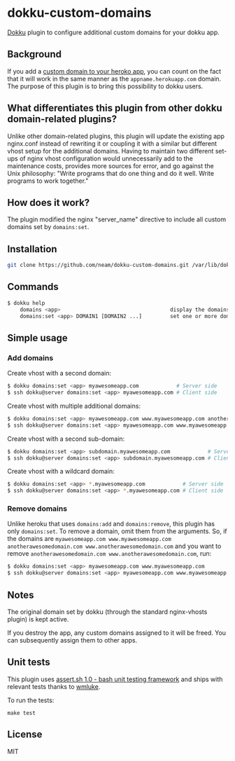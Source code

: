 # dokku-custom-domains

[Dokku](https://github.com/progrium/dokku) plugin to configure additional custom domains for your dokku app.

## Background

If you add a [custom domain to your heroko app](https://devcenter.heroku.com/articles/custom-domains), you can count on the fact that it will work in the same manner as the `appname.herokuapp.com` domain. The purpose of this plugin is to bring this possibility to dokku users.

## What differentiates this plugin from other dokku domain-related plugins?

Unlike other domain-related plugins, this plugin will update the existing app nginx.conf instead of rewriting it or coupling it with a similar but different vhost setup for the additional domains. Having to maintain two different set-ups of nginx vhost configuration would unnecessarily add to the maintenance costs, provides more sources for error, and go against the Unix philosophy: "Write programs that do one thing and do it well. Write programs to work together."

## How does it work?

The plugin modified the nginx "server_name" directive to include all custom domains set by `domains:set`.

## Installation

```bash
git clone https://github.com/neam/dokku-custom-domains.git /var/lib/dokku/plugins/custom-domains
```

## Commands

```bash
$ dokku help
    domains <app>                                   display the domains for an app
    domains:set <app> DOMAIN1 [DOMAIN2 ...]         set one or more domains
```

## Simple usage

### Add domains

Create vhost with a second domain:

```bash
$ dokku domains:set <app> myawesomeapp.com            # Server side
$ ssh dokku@server domains:set <app> myawesomeapp.com # Client side
```

Create vhost with multiple additional domains:

```bash
$ dokku domains:set <app> myawesomeapp.com www.myawesomeapp.com anotherawesomedomain.com www.anotherawesomedomain.com            # Server side
$ ssh dokku@server domains:set <app> myawesomeapp.com www.myawesomeapp.com anotherawesomedomain.com www.anotherawesomedomain.com # Client side
```

Create vhost with a second sub-domain:

```bash
$ dokku domains:set <app> subdomain.myawesomeapp.com            # Server side
$ ssh dokku@server domains:set <app> subdomain.myawesomeapp.com # Client side
```

Create vhost with a wildcard domain:

```bash
$ dokku domains:set <app> *.myawesomeapp.com            # Server side
$ ssh dokku@server domains:set <app> *.myawesomeapp.com # Client side
```

### Remove domains

Unlike heroku that uses `domains:add` and `domains:remove`, this plugin has only `domains:set`. To remove a domain, omit them from the arguments. So, if the domains are `myawesomeapp.com www.myawesomeapp.com anotherawesomedomain.com www.anotherawesomedomain.com` and you want to remove `anotherawesomedomain.com www.anotherawesomedomain.com`, run:

```bash
$ dokku domains:set <app> myawesomeapp.com www.myawesomeapp.com            # Server side
$ ssh dokku@server domains:set <app> myawesomeapp.com www.myawesomeapp.com # Client side
```

## Notes

The original domain set by dokku (through the standard nginx-vhosts plugin) is kept active.

If you destroy the app, any custom domains assigned to it will be freed. You can subsequently assign them to other apps.

## Unit tests

This plugin uses [assert.sh 1.0 - bash unit testing framework](http://github.com/lehmannro/assert.sh) and ships with relevant tests thanks to [wmluke](https://github.com/wmluke).

To run the tests:

    make test

## License
MIT
